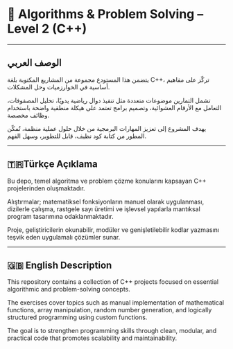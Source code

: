 
# 🧠 Algorithms & Problem Solving – Level 2 (C++)

---

##  الوصف العربي

يتضمن هذا المستودع مجموعة من المشاريع المكتوبة بلغة C++، تركّز على مفاهيم أساسية في الخوارزميات وحل المشكلات.

تشمل التمارين موضوعات متعددة مثل تنفيذ دوال رياضية يدويًا، تحليل المصفوفات، التعامل مع الأرقام العشوائية، وتصميم برامج تعتمد على هيكلة منطقية واضحة باستخدام وظائف مخصصة.

يهدف المشروع إلى تعزيز المهارات البرمجية من خلال حلول عملية منظمة، تُمكّن المطور من كتابة كود نظيف، قابل للتطوير، وسهل الفهم.

---

## 🇹🇷Türkçe Açıklama

Bu depo, temel algoritma ve problem çözme konularını kapsayan C++ projelerinden oluşmaktadır.

Alıştırmalar; matematiksel fonksiyonların manuel olarak uygulanması, dizilerle çalışma, rastgele sayı üretimi ve işlevsel yapılarla mantıksal program tasarımına odaklanmaktadır.

Proje, geliştiricilerin okunabilir, modüler ve genişletilebilir kodlar yazmasını teşvik eden uygulamalı çözümler sunar.

---

## 🇬🇧  English Description

This repository contains a collection of C++ projects focused on essential algorithmic and problem-solving concepts.

The exercises cover topics such as manual implementation of mathematical functions, array manipulation, random number generation, and logically structured programming using custom functions.

The goal is to strengthen programming skills through clean, modular, and practical code that promotes scalability and maintainability.
